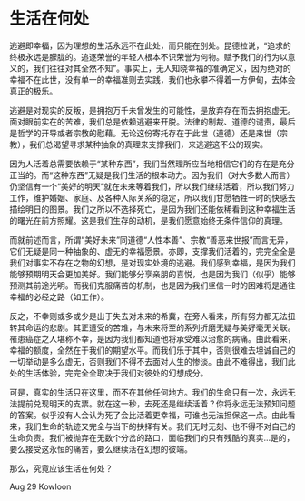 # 生活在何处

逃避即幸福，因为理想的生活永远不在此处，而只能在别处。昆德拉说，“追求的终极永远是朦胧的。追逐荣誉的年轻人根本不识荣誉为何物。赋予我们的行为以意义的，我们往往对其全然不知”。事实上，无人知晓幸福的准确定义，因为绝对的幸福不在此世，没有单一的幸福准则去实践，我们也永攀不得着一方伊甸，去体会真正的极乐。

逃避是对现实的反叛，是拥抱万千未曾发生的可能性，是放弃存在而去拥抱虚无。面对眼前实在的苦难，我们总是依赖逃避来开脱。法律的制裁、道德的谴责，最后是哲学的开导或者宗教的慰藉。无论这份寄托存在于此世（道德）还是来世（宗教），我们总渴望寻求某种抽象的真理来支撑我们，来逃避这不公的现实。

因为人活着总需要依赖于“某种东西”，我们当然理所应当地相信它们的存在是充分正当的。而“这种东西”无疑是我们生活的根本动力。因为我们（对大多数人而言）仍坚信有一个“美好的明天”就在未来等着我们，所以我们继续活着，所以我们努力工作，维护婚姻、家庭、及各种人际关系的稳定，所以我们甘愿牺牲一时的快感去描绘明日的图景。我们之所以不选择死亡，是因为我们还能依稀看到这种幸福生活的曙光在前方照耀。这是我们生存的动机，是我们愿意始终无条件信仰的真理。

而就前述而言，所谓“美好未来”同道德“人性本善”、宗教“善恶来世报”而言无异，它们无疑是同一种抽象的、虚无的幸福愿景。亦即，支撑我们活着的，完完全全是我们对事实不存在之物的幻想，是对现实处境的逃避。我们感到幸福，是因为我们能够预期明天会更加美好。我们能够分享亲朋的喜悦，也是因为我们（似乎）能够预测其前途光明。而我们克服痛苦的机制，也是因为我们坚信一时的困难将是通往幸福的必经之路（如工作）。

反之，不幸则或多或少是出于失去对未来的希冀，在旁人看来，所有努力都无法扭转其命运的悲剧。其正遭受的苦难，与未来将至的系列折磨无疑与美好毫无关联。罹患癌症之人堪称不幸，是因为我们都知道他将承受难以治愈的病痛。由此看来，幸福的额度，全然在于我们的期望水平。而我们乐于其中，否则很难去坦诚自己的一切举动是多么虚无，否则我们不得不去面对人生的惨淡。由此不难得出，我们此处的生活体验，完完全全取决于我们对彼处的幻想成分。

可是，真实的生活只在这里，而不在其他任何地方。我们的生命只有一次，永远无法提前兑现明天的支票。就在这一秒，去死还是继续活着？你将永远无法预知问题的答案。似乎没有人会认为死了会比活着更幸福，可谁也无法担保这一点。由此看来，我们生命的轨迹又完全与当下的抉择有关。我们无时无刻、也不得不对自己的生命负责。我们被抛弃在无数个分岔的路口，面临我们的只有残酷的真实...是的，要么接受这永恒的痛苦，要么继续活在幻想的彼端。

那么，究竟应该生活在何处？

Aug 29
Kowloon

